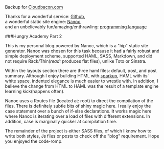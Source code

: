 Backup for [Cloudbacon.com](http://www.cloudbacon.com)

Thanks for a wonderful service: [Github](http://www.github.com),  
a wonderful static site engine: [Nanoc](http://nanoc.stoneship.org),  
and an unbelievably fun/amazing/enthrawling: [programming language](http://www.ruby-lang.org/en/)

###Hungry Academy Part 2

This is my personal blog powered by Nanoc, which is a "hip" static site generator. Nanoc was chosen for this task because it had a fairly robust and simple deployment scheme, supported HAML, SASS, Markdown, and did not require Rack/Thin(_read:_ produces flat files), unlike Toto or Sinatra.

Within the layouts section there are three haml files: default, post, and post summary. Although I enjoy building HTML with [sparkup](https://github.com/rstacruz/sparkup), HAML with its' white space, indented elegance is much easier to wrestle with. In addition, I believe the change from HTML to HAML was the result of a template engine learning kick(happens often).

Nanoc uses a Routes file (located at: root) to direct the compilation of the files. There is definitely subtle bits of shiny magic here. I really enjoy the case statement over a bunch of if-else declarations. It works magic here where Nanoc is iterating over a load of files with different extensions. In addition, case is marginally quicker at compilation time.

The remainder of the project is either SASS files, of which I know how to write both styles, Js files or posts to check off the "blog" requirement. Hope you enjoyed the code-romp.

